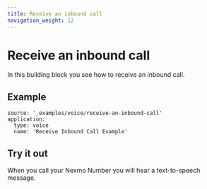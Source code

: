 ```yaml
---
title: Receive an inbound call
navigation_weight: 12
---
```


# Receive an inbound call

In this building block you see how to receive an inbound call.

## Example

```building_blocks
source: '_examples/voice/receive-an-inbound-call'
application:
  type: voice
  name: 'Receive Inbound Call Example'
```

## Try it out

When you call your Nexmo Number you will hear a text-to-speech message.
